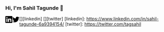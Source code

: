 ### Hi, I'm Sahil Tagunde :wave:
[<img align="left" alt="Tagsahil | LinkedIn" width="22px" src="./linkedin.svg" >][linkedin]
[<img align="left" alt="Tagsahil | Twitter" width="22px" src="./twitter.svg" >][twitter]
[linkedin]: https://www.linkedin.com/in/sahil-tagunde-6a9394154/
[twitter]: https://twitter.com/tagsahil


<!--
**Tagsahil/Tagsahil** is a ✨ _special_ ✨ repository because its `README.md` (this file) appears on your GitHub profile.

Here are some ideas to get you started:

- 🔭 I’m currently working on ...
- 🌱 I’m currently learning ...
- 👯 I’m looking to collaborate on ...
- 🤔 I’m looking for help with ...
- 💬 Ask me about ...
- 📫 How to reach me: ...
- 😄 Pronouns: ...
- ⚡ Fun fact: ...
-->
